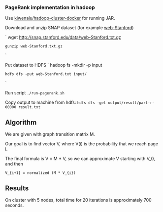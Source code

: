 ### PageRank implementation in hadoop


Use [kiwenalu/hadoop-cluster-docker](https://github.com/kiwenlau/hadoop-cluster-docker) for running JAR.

Download and unzip SNAP dataset (for example [web-Stanford](http://snap.stanford.edu/data/web-Stanford.txt.gz))

`
    wget http://snap.stanford.edu/data/web-Stanford.txt.gz
    
    gunzip web-Stanford.txt.gz
`

Put dataset to HDFS
`
    hadoop fs -mkdir -p input

    hdfs dfs -put web-Stanford.txt input/
`

Run script
`
    ./run-pagerank.sh
`

Copy output to machine from hdfs:
`
    hdfs dfs -get output/result/part-r-00000 result.txt
`

## Algorithm

We are given with graph transition matrix M.

Our goal is to find vector V, where V(i) is the probability that we reach page i.

The final formula is V = M * V, so we can approximate V starting with V_0, and then

`
    V_{i+1} = normalized (M * V_{i})
`

## Results

On cluster with 5 nodes, total time for 20 iterations is approximately 700 seconds.